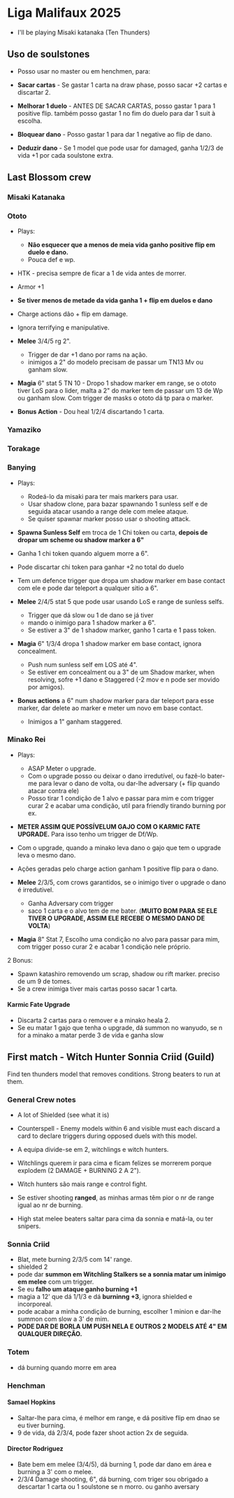 # Liga Malifaux 2025 

- I'll be playing Misaki katanaka (Ten Thunders)

## Uso de soulstones

- Posso usar no master ou em henchmen, para:

- **Sacar cartas** - Se gastar 1 carta na draw phase, posso sacar +2 cartas e discartar 2.
- **Melhorar 1 duelo** - ANTES DE SACAR CARTAS, posso gastar 1 para 1 positive flip. também posso gastar 1 no fim do duelo para dar 1 suit à escolha.
- **Bloquear dano** - Posso gastar 1 para dar 1 negative ao flip de dano.
- **Deduzir dano** - Se 1 model que pode usar for damaged, ganha 1/2/3 de vida +1 por cada soulstone extra. 

## Last Blossom crew

### Misaki Katanaka

### Ototo

- Plays:
  - **Não esquecer que a menos de meia vida ganho positive flip em duelo e dano.**
  - Pouca def e wp.

- HTK - precisa sempre de ficar a 1 de vida antes de morrer.
- Armor +1
- **Se tiver menos de metade da vida ganha 1 + flip em duelos e dano**
- Charge actions dão + flip em damage.
- Ignora terrifying e manipulative.

- **Melee** 3/4/5 rg 2".
  - Trigger de dar +1 dano por rams na ação.
  - inimigos a 2" do modelo precisam de passar um TN13 Mv ou ganham slow.

- **Magia** 6" stat 5 TN 10 - Dropo 1 shadow marker em range, se o ototo tiver LoS para o lider, malta a 2" do marker tem de passar um 13 de Wp ou ganham slow. Com trigger de masks o ototo dá tp para o marker.

- **Bonus Action** - Dou heal 1/2/4 discartando 1 carta.

### Yamaziko



### Torakage

### Banying

- Plays:
  - Rodeá-lo da misaki para ter mais markers para usar.
  - Usar shadow clone, para bazar spawnando 1 sunless self e de seguida atacar usando a range dele com melee ataque.
  - Se quiser spawnar marker posso usar o shooting attack.

- **Spawna Sunless Self** em troca de 1 Chi token ou carta, **depois de dropar um scheme ou shadow marker a 6"**
- Ganha 1 chi token quando alguem morre a 6".
- Pode discartar chi token para ganhar +2 no total do duelo
- Tem um defence trigger que dropa um shadow marker em base contact com ele e pode dar teleport a qualquer sitio a 6".

- **Melee** 2/4/5 stat 5 que pode usar usando LoS e range de sunless selfs. 
  - Trigger que dá slow ou 1 de dano se já tiver
  - mando o inimigo para 1 shadow marker a 6".
  - Se estiver a 3" de 1 shadow marker, ganho 1 carta e 1 pass token.

- **Magia** 6" 1/3/4 dropa 1 shadow marker em base contact, ignora concealment. 
  - Push num sunless self em LOS até 4".
  - Se estiver em concealment ou a 3" de um Shadow marker, when resolving, sofre +1 dano e Staggered (-2 mov e n pode ser movido por amigos).

- **Bonus actions** a 6" num shadow marker para dar teleport para esse marker, dar delete ao marker e meter um novo em base contact.
  - Inimigos a 1" ganham staggered.

### Minako Rei

- Plays:
  - ASAP Meter o upgrade.
  - Com o upgrade posso ou deixar o dano irredutível, ou fazê-lo bater-me para levar o dano de volta, ou dar-lhe adversary (+ flip quando atacar contra ele)
  - Posso tirar 1 condição de 1 alvo e passar para mim e com trigger curar 2 e acabar uma condição, util para friendly tirando burning por ex.

- **METER ASSIM QUE POSSÍVELUM GAJO COM O KARMIC FATE UPGRADE.** Para isso tenho um trigger de Df/Wp.
- Com o upgrade, quando a minako leva dano o gajo que tem o upgrade leva o mesmo dano.
- Ações geradas pelo charge action ganham 1 positive flip para o dano.

- **Melee** 2/3/5, com crows garantidos, se o inimigo tiver o upgrade o dano é irredutivel.
  - Ganha Adversary com trigger
  - saco 1 carta e o alvo tem de me bater. (**MUITO BOM PARA SE ELE TIVER O UPGRADE, ASSIM ELE RECEBE O MESMO DANO DE VOLTA**)

- **Magia** 8" Stat 7, Escolho uma condição no alvo para passar para mim, com trigger posso curar 2 e acabar 1 condição nele próprio.

2 Bonus:

- Spawn katashiro removendo um scrap, shadow ou rift marker. preciso de um 9 de tomes.
- Se a crew inimiga tiver mais cartas posso sacar 1 carta.

#### Karmic Fate Upgrade

- Discarta 2 cartas para o remover e a minako heala 2.
- Se eu matar 1 gajo que tenha o upgrade, dá summon no wanyudo, se n for a minako a matar perde 3 de vida e ganha slow

## First match - Witch Hunter Sonnia Criid (Guild)

Find ten thunders model that removes conditions.
Strong beaters to run at them.

### General Crew notes

- A lot of Shielded (see what it is)
- Counterspell - Enemy models within 6 and visible must each discard a card to declare triggers during opposed duels with this model.

- A equipa divide-se em 2, witchlings e witch hunters.
- Witchlings querem ir para cima e ficam felizes se morrerem porque explodem (2 DAMAGE + BURNING 2 A 2").
- Witch hunters são mais range e control fight.

- Se estiver shooting **ranged**, as minhas armas têm pior o nr de range igual ao nr de burning.

- High stat melee beaters saltar para cima da sonnia e matá-la, ou ter snipers.

### Sonnia Criid

- Blat, mete burning 2/3/5 com 14' range.
- shielded 2
- pode dar **summon em Witchling Stalkers se a sonnia matar um inimigo em melee** com um trigger.
- Se eu **falho um ataque ganho burning +1**
- magia a 12' que dá 1/1/3 e dá **burninng +3**, ignora shielded e incorporeal.
- pode acabar a minha condição de burning, escolher 1 minion e dar-lhe summon com slow a 3' de mim.
- **PODE DAR DE BORLA UM PUSH NELA E OUTROS 2 MODELS ATÉ 4" EM QUALQUER DIREÇÃO.**

### Totem

- dá burning quando morre em area 

### Henchman

#### Samael Hopkins

- Saltar-lhe para cima, é melhor em range, e dá positive flip em dnao se eu tiver burning.
- 9 de vida, dá 2/3/4, pode fazer shoot action 2x de seguida.

#### Director Rodriguez

- Bate bem em melee (3/4/5), dá burning 1, pode dar dano em área e burning a 3' com o melee.
- 2/3/4 Damage shooting, 6", dá burning, com triger sou obrigado a descartar 1 carta ou 1 soulstone se n morro. ou ganho aversary 

